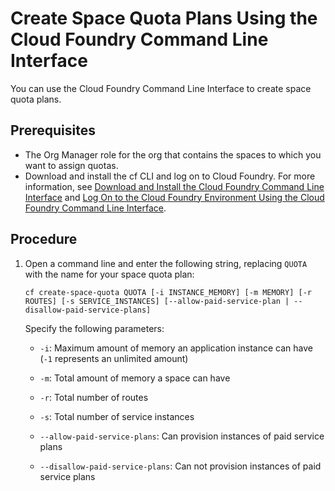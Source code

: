 <!-- loio504fde98e8bb4bff889e49d0b2f6c28b -->

# Create Space Quota Plans Using the Cloud Foundry Command Line Interface

You can use the Cloud Foundry Command Line Interface to create space quota plans.



<a name="loio504fde98e8bb4bff889e49d0b2f6c28b__prereq_qht_cmb_pbb"/>

## Prerequisites

-   The Org Manager role for the org that contains the spaces to which you want to assign quotas.
-   Download and install the cf CLI and log on to Cloud Foundry. For more information, see [Download and Install the Cloud Foundry Command Line Interface](Download_and_Install_the_Cloud_Foundry_Command_Line_Interface_4ef907a.md) and [Log On to the Cloud Foundry Environment Using the Cloud Foundry Command Line Interface](Log_On_to_the_Cloud_Foundry_Environment_Using_the_Cloud_Foundry_Command_Line_Interface_7a37d66.md).




## Procedure

1.  Open a command line and enter the following string, replacing `QUOTA` with the name for your space quota plan:

    ```
    cf create-space-quota QUOTA [-i INSTANCE_MEMORY] [-m MEMORY] [-r ROUTES] [-s SERVICE_INSTANCES] [--allow-paid-service-plan | --disallow-paid-service-plans]
    ```

    Specify the following parameters:

    -   `-i`: Maximum amount of memory an application instance can have \(`-1` represents an unlimited amount\)

    -   `-m`: Total amount of memory a space can have
    -   `-r`: Total number of routes
    -   `-s`: Total number of service instances
    -   `--allow-paid-service-plans`: Can provision instances of paid service plans
    -    `--disallow-paid-service-plans`: Can not provision instances of paid service plans


